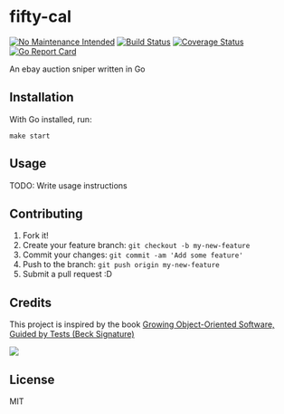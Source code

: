 # fifty-cal
[![No Maintenance Intended](http://unmaintained.tech/badge.svg)](http://unmaintained.tech/)
[![Build Status](https://travis-ci.org/willis7/fifty-cal.svg?branch=master)](https://travis-ci.org/willis7/fifty-cal)
[![Coverage Status](https://coveralls.io/repos/github/willis7/fifty-cal/badge.svg?branch=master)](https://coveralls.io/github/willis7/fifty-cal?branch=master)
[![Go Report Card](https://goreportcard.com/badge/github.com/willis7/fifty-cal)](https://goreportcard.com/report/github.com/willis7/fifty-cal)

An ebay auction sniper written in Go

## Installation

With Go installed, run:

    make start

## Usage

TODO: Write usage instructions

## Contributing

1. Fork it!
2. Create your feature branch: `git checkout -b my-new-feature`
3. Commit your changes: `git commit -am 'Add some feature'`
4. Push to the branch: `git push origin my-new-feature`
5. Submit a pull request :D


## Credits

This project is inspired by the book <a rel="nofollow" href="https://www.amazon.co.uk/gp/product/0321503627/ref=as_li_tl?ie=UTF8&camp=1634&creative=6738&creativeASIN=0321503627&linkCode=as2&tag=rossinspi-21">Growing Object-Oriented Software, Guided by Tests (Beck Signature)</a><img src="http://ir-uk.amazon-adsystem.com/e/ir?t=rossinspi-21&l=as2&o=2&a=0321503627" width="1" height="1" border="0" alt="" style="border:none !important; margin:0px !important;" />


<a rel="nofollow" href="https://www.amazon.co.uk/gp/product/0321503627/ref=as_li_tl?ie=UTF8&camp=1634&creative=6738&creativeASIN=0321503627&linkCode=as2&tag=rossinspi-21"><img border="0" src="http://ws-eu.amazon-adsystem.com/widgets/q?_encoding=UTF8&ASIN=0321503627&Format=_SL110_&ID=AsinImage&MarketPlace=GB&ServiceVersion=20070822&WS=1&tag=rossinspi-21" ></a><img src="http://ir-uk.amazon-adsystem.com/e/ir?t=rossinspi-21&l=as2&o=2&a=0321503627" width="1" height="1" border="0" alt="" style="border:none !important; margin:0px !important;" />


## License

MIT
